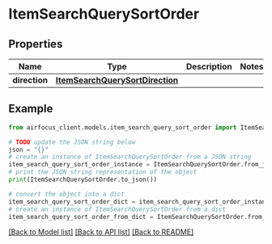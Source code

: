 # ItemSearchQuerySortOrder


## Properties

Name | Type | Description | Notes
------------ | ------------- | ------------- | -------------
**direction** | [**ItemSearchQuerySortDirection**](ItemSearchQuerySortDirection.md) |  | 

## Example

```python
from airfocus_client.models.item_search_query_sort_order import ItemSearchQuerySortOrder

# TODO update the JSON string below
json = "{}"
# create an instance of ItemSearchQuerySortOrder from a JSON string
item_search_query_sort_order_instance = ItemSearchQuerySortOrder.from_json(json)
# print the JSON string representation of the object
print(ItemSearchQuerySortOrder.to_json())

# convert the object into a dict
item_search_query_sort_order_dict = item_search_query_sort_order_instance.to_dict()
# create an instance of ItemSearchQuerySortOrder from a dict
item_search_query_sort_order_from_dict = ItemSearchQuerySortOrder.from_dict(item_search_query_sort_order_dict)
```
[[Back to Model list]](../README.md#documentation-for-models) [[Back to API list]](../README.md#documentation-for-api-endpoints) [[Back to README]](../README.md)


